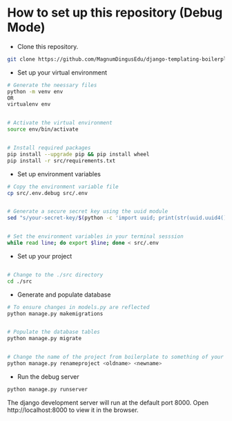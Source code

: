 # How to set up this repository (Debug Mode)


* Clone this repository.

```bash
git clone https://github.com/MagnumDingusEdu/django-templating-boilerplate
```


* Set up your virtual environment

```bash
# Generate the neessary files
python -m venv env
OR
virtualenv env


# Activate the virtual environment
source env/bin/activate


# Install required packages
pip install --upgrade pip && pip install wheel
pip install -r src/requirements.txt
```

* Set up environment variables

```bash
# Copy the environment variable file
cp src/.env.debug src/.env


# Generate a secure secret key using the uuid module
sed "s/your-secret-key/$(python -c 'import uuid; print(str(uuid.uuid4()));')/" src/.env -i


# Set the environment variables in your terminal sesssion
while read line; do export $line; done < src/.env
```
* Set up your project

```bash

# Change to the ./src directory
cd ./src
```
* Generate and populate database

```bash
# To ensure changes in models.py are reflected
python manage.py makemigrations


# Populate the database tables
python manage.py migrate


# Change the name of the project from boilerplate to something of your choice
python manage.py renameproject <oldname> <newname>
```

* Run the debug server

```bash
python manage.py runserver
```

The django  development server will run at the default port 8000. Open http://localhost:8000 to view it in the browser.
